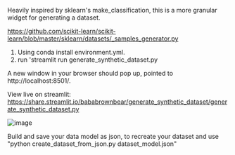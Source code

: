 Heavily inspired by sklearn's make_classification, this is a more granular widget for generating a dataset.

https://github.com/scikit-learn/scikit-learn/blob/master/sklearn/datasets/_samples_generator.py

1. Using conda install environment.yml.
2. run 'streamlit run generate_synthetic_dataset.py

A new window in your browser should pop up, pointed to http://localhost:8501/.

View live on streamlit: https://share.streamlit.io/bababrownbear/generate_synthetic_dataset/generate_synthetic_dataset.py

![image](https://user-images.githubusercontent.com/29419183/103145338-51074300-46fe-11eb-9409-72e9a9d5a73f.png)

Build and save your data model as json, to recreate your dataset and use "python create_dataset_from_json.py dataset_model.json"
